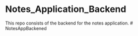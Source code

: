 # Notes_Application_Backend
This repo consists of the backend for the notes application.
#   N o t e s A p p B a c k e n e d  
 